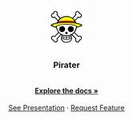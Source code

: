 <a name="readme-top"></a>

<!-- PROJECT LOGO -->
<br />
<div align="center">
  <a href="https://github.com/github_username/repo_name">
    <img src="logo.png" alt="Logo" width="80" height="80">
  </a>

<h3 align="center">Pirater</h3>

  <p align="center">
    <br />
    <a href="https://github.com/Ropho/Pirater"><strong>Explore the docs »</strong></a>
    <br />
    <br />
    <a href="https://github.com/Ropho/Pirater/blob/master/presentation%5BPDF%5D.pdf">See Presentation</a>
    ·
    <a href="https://github.com/Ropho/Pirater/issues">Request Feature</a>
  </p>
</div>
